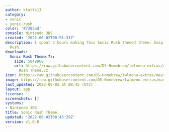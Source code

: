 ```yaml
---
author: ktutts13
category:
- sonic
- sonic-rush
color: '#7385ad'
console: Nintendo 3DS
created: '2022-06-02T00:51:33Z'
description: I spent 3 hours making this Sonic Rush themed theme. Inspired by Sonic
  Rush.
downloads:
  Sonic Rush Theme.7z:
    size: 5849968
    url: https://raw.githubusercontent.com/DS-Homebrew/twlmenu-extras/master/_nds/TWiLightMenu/3dsmenu/themes/Sonic
      Rush Theme.7z
icon: https://raw.githubusercontent.com/DS-Homebrew/twlmenu-extras/master/_nds/TWiLightMenu/3dsmenu/themes/meta/Sonic%20Rush%20Theme/icon.png
image: https://raw.githubusercontent.com/DS-Homebrew/twlmenu-extras/master/_nds/TWiLightMenu/3dsmenu/themes/meta/Sonic%20Rush%20Theme/icon.png
last_updated: 2022-06-02 at 00:45 (UTC)
layout: app
license: ''
screenshots: []
systems:
- Nintendo 3DS
title: Sonic Rush Theme
updated: '2022-06-02T00:45:29Z'
version: v1.0.0
---
```

